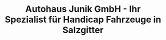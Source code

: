 ---
title: "Autohaus Junik GmbH - Ihr Spezialist für Handicap Fahrzeuge in Salzgitter"
url: /salzgitter/autohaus-junik-gmbh-ihr-spezialist-fuer-handicap-fahrzeuge-in-salzgitter/
shop: Autohaus
---